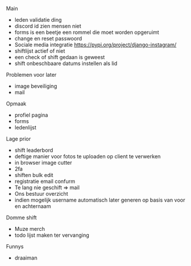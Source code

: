 Main

- leden validatie ding
- discord id zien mensen niet
- forms is een beetje een rommel die moet worden opgeruimt
- change en reset passwoord
- Sociale media integratie https://pypi.org/project/django-instagram/
- shiftlijst actief of niet
- een check of shift gedaan is geweest
- shift onbeschbaare datums instellen als lid

Problemen voor later

- image beveiliging
- mail

Opmaak

- profiel pagina
- forms
- ledenlijst

Lage prior

- shift leaderbord
- deftige manier voor fotos te uploaden op client te verwerken
- in browser image cutter
- 2fa
- shiften bulk edit
- registratie email confurm
- Te lang nie geschift => mail
- Ons bestuur overzicht
- indien mogelijk username automatisch later generen op basis van voor en achternaam

Domme shift

- Muze merch
- todo lijst maken ter vervanging

Funnys

- draaiman
